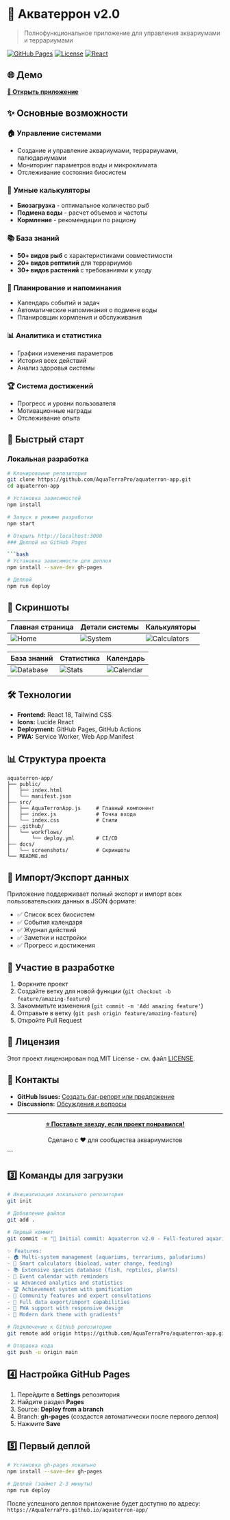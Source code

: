 # 🐠 Акватеррон v2.0

> Полнофункциональное приложение для управления аквариумами и террариумами

[![GitHub Pages](https://img.shields.io/badge/GitHub%20Pages-Active-brightgreen)](https://AquaTerraPro.github.io/aquaterron-app/)
[![License](https://img.shields.io/badge/License-MIT-blue.svg)](LICENSE)
[![React](https://img.shields.io/badge/React-18.2.0-61dafb.svg)](https://reactjs.org/)

## 🌐 Демо

**[🚀 Открыть приложение](https://AquaTerraPro.github.io/aquaterron-app/)**

## ✨ Основные возможности

### 🏠 **Управление системами**
- Создание и управление аквариумами, террариумами, палюдариумами
- Мониторинг параметров воды и микроклимата
- Отслеживание состояния биосистем

### 🧮 **Умные калькуляторы**
- **Биозагрузка** - оптимальное количество рыб
- **Подмена воды** - расчет объемов и частоты
- **Кормление** - рекомендации по рациону

### 📚 **База знаний**
- **50+ видов рыб** с характеристиками совместимости
- **20+ видов рептилий** для террариумов
- **30+ видов растений** с требованиями к уходу

### 📅 **Планирование и напоминания**
- Календарь событий и задач
- Автоматические напоминания о подмене воды
- Планировщик кормления и обслуживания

### 📊 **Аналитика и статистика**
- Графики изменения параметров
- История всех действий
- Анализ здоровья системы

### 🏆 **Система достижений**
- Прогресс и уровни пользователя
- Мотивационные награды
- Отслеживание опыта

## 🚀 Быстрый старт

### Локальная разработка

```bash
# Клонирование репозитория
git clone https://github.com/AquaTerraPro/aquaterron-app.git
cd aquaterron-app

# Установка зависимостей
npm install

# Запуск в режиме разработки
npm start

# Открыть http://localhost:3000
### Деплой на GitHub Pages

```bash
# Установка зависимости для деплоя
npm install --save-dev gh-pages

# Деплой
npm run deploy
```

## 📱 Скриншоты

| Главная страница | Детали системы | Калькуляторы |
|---|---|---|
| ![Home](docs/screenshots/home.png) | ![System](docs/screenshots/system.png) | ![Calculators](docs/screenshots/calculators.png) |

| База знаний | Статистика | Календарь |
|---|---|---|
| ![Database](docs/screenshots/database.png) | ![Stats](docs/screenshots/stats.png) | ![Calendar](docs/screenshots/calendar.png) |

## 🛠 Технологии

- **Frontend:** React 18, Tailwind CSS
- **Icons:** Lucide React
- **Deployment:** GitHub Pages, GitHub Actions
- **PWA:** Service Worker, Web App Manifest

## 📊 Структура проекта

```
aquaterron-app/
├── public/
│   ├── index.html
│   └── manifest.json
├── src/
│   ├── AquaTerronApp.js     # Главный компонент
│   ├── index.js             # Точка входа
│   └── index.css            # Стили
├── .github/
│   └── workflows/
│       └── deploy.yml       # CI/CD
├── docs/
│   └── screenshots/         # Скриншоты
└── README.md
```

## 💾 Импорт/Экспорт данных

Приложение поддерживает полный экспорт и импорт всех пользовательских данных в JSON формате:

- ✅ Список всех биосистем
- ✅ События календаря
- ✅ Журнал действий
- ✅ Заметки и настройки
- ✅ Прогресс и достижения

## 🤝 Участие в разработке

1. Форкните проект
2. Создайте ветку для новой функции (`git checkout -b feature/amazing-feature`)
3. Закоммитьте изменения (`git commit -m 'Add amazing feature'`)
4. Отправьте в ветку (`git push origin feature/amazing-feature`)
5. Откройте Pull Request

## 📝 Лицензия

Этот проект лицензирован под MIT License - см. файл [LICENSE](LICENSE).

## 📧 Контакты

- **GitHub Issues:** [Создать баг-репорт или предложение](https://github.com/AquaTerraPro/aquaterron-app/issues)
- **Discussions:** [Обсуждения и вопросы](https://github.com/AquaTerraPro/aquaterron-app/discussions)

---

<div align="center">
  
**[⭐ Поставьте звезду, если проект понравился!](https://github.com/AquaTerraPro/aquaterron-app)**

Сделано с ❤️ для сообщества аквариумистов

</div>
```

## 3️⃣ **Команды для загрузки**

```bash
# Инициализация локального репозитория
git init

# Добавление файлов
git add .

# Первый коммит
git commit -m "🐠 Initial commit: Aquaterron v2.0 - Full-featured aquarium management app

✨ Features:
- 🏠 Multi-system management (aquariums, terrariums, paludariums)
- 🧮 Smart calculators (bioload, water change, feeding)
- 📚 Extensive species database (fish, reptiles, plants)
- 📅 Event calendar with reminders
- 📊 Advanced analytics and statistics
- 🏆 Achievement system with gamification
- 👥 Community features and expert consultations
- 💾 Full data export/import capabilities
- 📱 PWA support with responsive design
- 🎨 Modern dark theme with gradients"

# Подключение к GitHub репозиторию
git remote add origin https://github.com/AquaTerraPro/aquaterron-app.git

# Отправка кода
git push -u origin main
```

## 4️⃣ **Настройка GitHub Pages**

1. Перейдите в **Settings** репозитория
2. Найдите раздел **Pages**
3. Source: **Deploy from a branch**
4. Branch: **gh-pages** (создастся автоматически после первого деплоя)
5. Нажмите **Save**

## 5️⃣ **Первый деплой**

```bash
# Установка gh-pages локально
npm install --save-dev gh-pages

# Деплой (займет 2-3 минуты)
npm run deploy
```

После успешного деплоя приложение будет доступно по адресу:
`https://AquaTerraPro.github.io/aquaterron-app/`
